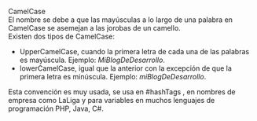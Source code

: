 CamelCase  
El nombre se debe a que las mayúsculas a lo largo de una palabra en CamelCase se asemejan a las jorobas de un camello.  
Existen dos tipos de CamelCase:  

- UpperCamelCase, cuando la primera letra de cada una de las palabras es mayúscula. Ejemplo: _MiBlogDeDesarrollo_.
- lowerCamelCase, igual que la anterior con la excepción de que la primera letra es minúscula. Ejemplo: _miBlogDeDesarrollo_.

Esta convención es muy usada, se usa en #hashTags , en nombres de empresa como LaLiga y para variables en muchos lenguajes de programación PHP, Java, C#.

